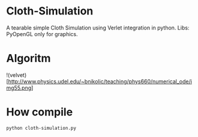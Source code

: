 # Cloth-Simulation
A tearable simple Cloth Simulation using Verlet integration in python.
Libs: PyOpenGL only for graphics.

# Algoritm
!(velvet)[http://www.physics.udel.edu/~bnikolic/teaching/phys660/numerical_ode/img55.png]


# How compile

``` python cloth-simulation.py ```
